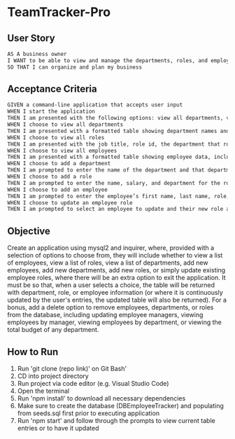 # TeamTracker-Pro

## User Story

```md
AS A business owner
I WANT to be able to view and manage the departments, roles, and employees in my company
SO THAT I can organize and plan my business
```

## Acceptance Criteria

```md
GIVEN a command-line application that accepts user input
WHEN I start the application
THEN I am presented with the following options: view all departments, view all roles, view all employees, add a department, add a role, add an employee, and update an employee role
WHEN I choose to view all departments
THEN I am presented with a formatted table showing department names and department ids
WHEN I choose to view all roles
THEN I am presented with the job title, role id, the department that role belongs to, and the salary for that role
WHEN I choose to view all employees
THEN I am presented with a formatted table showing employee data, including employee ids, first names, last names, job titles, departments, salaries, and managers that the employees report to
WHEN I choose to add a department
THEN I am prompted to enter the name of the department and that department is added to the database
WHEN I choose to add a role
THEN I am prompted to enter the name, salary, and department for the role and that role is added to the database
WHEN I choose to add an employee
THEN I am prompted to enter the employee’s first name, last name, role, and manager, and that employee is added to the database
WHEN I choose to update an employee role
THEN I am prompted to select an employee to update and their new role and this information is updated in the database 
```

## Objective

Create an application using mysql2 and inquirer, where, provided with a selection of options to choose from, they will include whether to view a list of employees, view a list of roles, view a list of departments, add new employees, add new departments, add new roles, or simply update existing employee roles, where there will be an extra option to exit the application. It must be so that, when a user selects a choice, the table will be returned with department, role, or employee information (or where it is continuously updated by the user's entries, the updated table will also be returned). For a bonus, add a delete option to remove employees, departments, or roles from the database, including updating employee managers, viewing employees by manager, viewing employees by department, or viewing the total budget of any department.


## How to Run

1. Run 'git clone (repo link)' on Git Bash'
2. CD into project directory
3. Run project via code editor (e.g. Visual Studio Code)
4. Open the terminal
5. Run 'npm install' to download all necessary dependencies
6. Make sure to create the database (DBEmployeeTracker) and populating from seeds.sql first prior to executing application
6. Run 'npm start' and follow through the prompts to view current table entries or to have it updated
